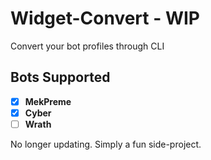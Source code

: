 ﻿# Widget-Convert - WIP
Convert your bot profiles through CLI

## Bots Supported
- [x] **MekPreme**
- [x] **Cyber**
- [ ] **Wrath**

No longer updating. Simply a fun side-project.
